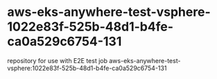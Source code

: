 # aws-eks-anywhere-test-vsphere-1022e83f-525b-48d1-b4fe-ca0a529c6754-131
repository for use with E2E test job aws-eks-anywhere-test-vsphere:1022e83f-525b-48d1-b4fe-ca0a529c6754-131

